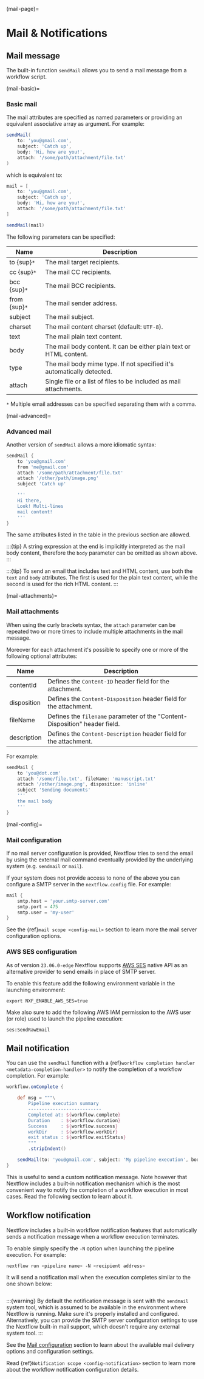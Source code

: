(mail-page)=

# Mail & Notifications

## Mail message

The built-in function `sendMail` allows you to send a mail message from a workflow script.

(mail-basic)=

### Basic mail

The mail attributes are specified as named parameters or providing an equivalent associative array as argument. For example:

```groovy
sendMail(
    to: 'you@gmail.com',
    subject: 'Catch up',
    body: 'Hi, how are you!',
    attach: '/some/path/attachment/file.txt'
)
```

which is equivalent to:

```groovy
mail = [
    to: 'you@gmail.com',
    subject: 'Catch up',
    body: 'Hi, how are you!',
    attach: '/some/path/attachment/file.txt'
]

sendMail(mail)
```

The following parameters can be specified:

| Name          | Description                                                            |
| ------------- | ---------------------------------------------------------------------- |
| to {sup}`*`   | The mail target recipients.                                            |
| cc {sup}`*`   | The mail CC recipients.                                                |
| bcc {sup}`*`  | The mail BCC recipients.                                               |
| from {sup}`*` | The mail sender address.                                               |
| subject       | The mail subject.                                                      |
| charset       | The mail content charset (default: `UTF-8`).                           |
| text          | The mail plain text content.                                           |
| body          | The mail body content. It can be either plain text or HTML content.    |
| type          | The mail body mime type. If not specified it's automatically detected. |
| attach        | Single file or a list of files to be included as mail attachments.     |

`*` Multiple email addresses can be specified separating them with a comma.

(mail-advanced)=

### Advanced mail

Another version of `sendMail` allows a more idiomatic syntax:

```groovy
sendMail {
    to 'you@gmail.com'
    from 'me@gmail.com'
    attach '/some/path/attachment/file.txt'
    attach '/other/path/image.png'
    subject 'Catch up'

    '''
    Hi there,
    Look! Multi-lines
    mail content!
    '''
}
```

The same attributes listed in the table in the previous section are allowed.

:::{tip}
A string expression at the end is implicitly interpreted as the mail body content, therefore the `body` parameter can be omitted as shown above.
:::

:::{tip}
To send an email that includes text and HTML content, use both the `text` and `body` attributes. The first is used for the plain text content, while the second is used for the rich HTML content.
:::

(mail-attachments)=

### Mail attachments

When using the curly brackets syntax, the `attach` parameter can be repeated two or more times to include multiple attachments in the mail message.

Moreover for each attachment it's possible to specify one or more of the following optional attributes:

| Name        | Description                                                                 |
| ----------- | --------------------------------------------------------------------------- |
| contentId   | Defines the `Content-ID` header field for the attachment.                   |
| disposition | Defines the `Content-Disposition` header field for the attachment.          |
| fileName    | Defines the `filename` parameter of the "Content-Disposition" header field. |
| description | Defines the `Content-Description` header field for the attachment.          |

For example:

```groovy
sendMail {
    to 'you@dot.com'
    attach '/some/file.txt', fileName: 'manuscript.txt'
    attach '/other/image.png', disposition: 'inline'
    subject 'Sending documents'
    '''
    the mail body
    '''
}
```

(mail-config)=

### Mail configuration

If no mail server configuration is provided, Nextflow tries to send the email by using the external mail command eventually provided by the underlying system (e.g. `sendmail` or `mail`).

If your system does not provide access to none of the above you can configure a SMTP server in the `nextflow.config` file. For example:

```groovy
mail {
    smtp.host = 'your.smtp-server.com'
    smtp.port = 475
    smtp.user = 'my-user'
}
```

See the {ref}`mail scope <config-mail>` section to learn more the mail server configuration options.

### AWS SES configuration

As of version `23.06.0-edge` Nextflow supports [AWS SES](https://aws.amazon.com/ses/) native API as an alternative
provider to send emails in place of SMTP server.

To enable this feature add the following environment variable in the launching environment:

```
export NXF_ENABLE_AWS_SES=true
```

Make also sure to add the following AWS IAM permission to the AWS user (or role) used to launch the pipeline execution:

```
ses:SendRawEmail
```

## Mail notification

You can use the `sendMail` function with a {ref}`workflow completion handler <metadata-completion-handler>` to notify the completion of a workflow completion. For example:

```groovy
workflow.onComplete {

    def msg = """\
        Pipeline execution summary
        ---------------------------
        Completed at: ${workflow.complete}
        Duration    : ${workflow.duration}
        Success     : ${workflow.success}
        workDir     : ${workflow.workDir}
        exit status : ${workflow.exitStatus}
        """
        .stripIndent()

    sendMail(to: 'you@gmail.com', subject: 'My pipeline execution', body: msg)
}
```

This is useful to send a custom notification message. Note however that Nextflow includes a built-in notification mechanism which is the most convenient way to notify the completion of a workflow execution in most cases. Read the following section to learn about it.

## Workflow notification

Nextflow includes a built-in workflow notification features that automatically sends a notification message when a workflow execution terminates.

To enable simply specify the `-N` option when launching the pipeline execution. For example:

```bash
nextflow run <pipeline name> -N <recipient address>
```

It will send a notification mail when the execution completes similar to the one shown below:

```{image} images/workflow-notification-min.png
```

:::{warning}
By default the notification message is sent with the `sendmail` system tool, which is assumed to be available in the environment where Nextflow is running. Make sure it's properly installed and configured. Alternatively, you can provide the SMTP server configuration settings to use the Nextflow built-in mail support, which doesn't require any external system tool.
:::

See the [Mail configuration](#mail-configuration) section to learn about the available mail delivery options and configuration settings.

Read {ref}`Notification scope <config-notification>` section to learn more about the workflow notification configuration details.
